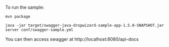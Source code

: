 To run the sample:

```
mvn package

java -jar target/swagger-java-dropwizard-sample-app-1.5.0-SNAPSHOT.jar server conf/swagger-sample.yml 

```

You can then access swagger at http://localhost:8080/api-docs
